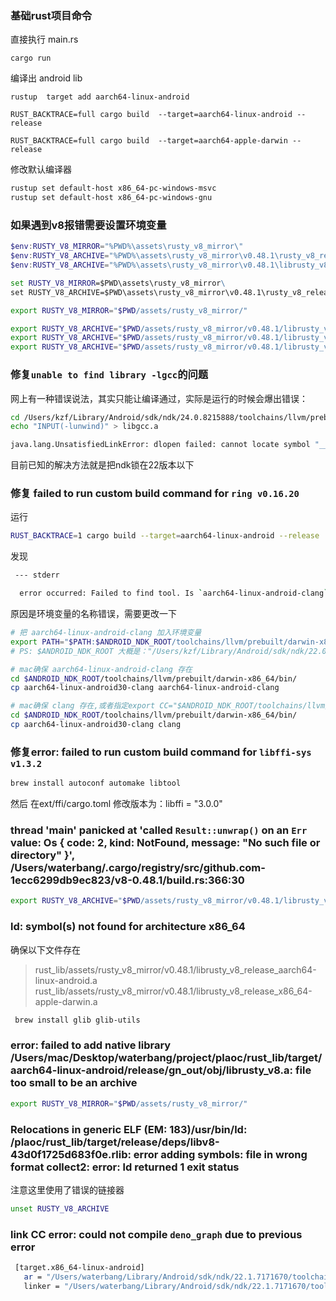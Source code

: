 ### 基础rust项目命令

直接执行 main.rs

```shell
cargo run
```

编译出 android lib

```shell
rustup  target add aarch64-linux-android

RUST_BACKTRACE=full cargo build  --target=aarch64-linux-android --release

RUST_BACKTRACE=full cargo build  --target=aarch64-apple-darwin --release
```

修改默认编译器

```bash
rustup set default-host x86_64-pc-windows-msvc
rustup set default-host x86_64-pc-windows-gnu
```

### 如果遇到v8报错需要设置环境变量

```powershell
$env:RUSTY_V8_MIRROR="%PWD%\assets\rusty_v8_mirror\"
$env:RUSTY_V8_ARCHIVE="%PWD%\assets\rusty_v8_mirror\v0.48.1\rusty_v8_release_x86_64-pc-windows-msvc.lib"
$env:RUSTY_V8_ARCHIVE="%PWD%\assets\rusty_v8_mirror\v0.48.1\librusty_v8_release_aarch64-linux-android.a"
```

```cmd
set RUSTY_V8_MIRROR=$PWD\assets\rusty_v8_mirror\
set RUSTY_V8_ARCHIVE=$PWD\assets\rusty_v8_mirror\v0.48.1\rusty_v8_release_x86_64-pc-windows-msvc.lib
```

```bash
export RUSTY_V8_MIRROR="$PWD/assets/rusty_v8_mirror/"

export RUSTY_V8_ARCHIVE="$PWD/assets/rusty_v8_mirror/v0.48.1/librusty_v8_release_aarch64-linux-android.a"
export RUSTY_V8_ARCHIVE="$PWD/assets/rusty_v8_mirror/v0.48.1/librusty_v8_release_aarch64-unknown-linux-gnu.a"
export RUSTY_V8_ARCHIVE="$PWD/assets/rusty_v8_mirror/v0.48.1/librusty_v8_release_aarch64-apple-darwin.a"
```

### 修复`unable to find library -lgcc`的问题

网上有一种错误说法，其实只能让编译通过，实际是运行的时候会爆出错误：

```bash
cd /Users/kzf/Library/Android/sdk/ndk/24.0.8215888/toolchains/llvm/prebuilt/darwin-x86_64/lib64/clang/14.0.1/lib/linux/aarch64
echo "INPUT(-lunwind)" > libgcc.a

java.lang.UnsatisfiedLinkError: dlopen failed: cannot locate symbol "__emutls_get_address" referenced by "/data/app/~~xgQux0SWdH8NR7GLHyXCNg==/org.bfchain.rust.example-1rL1uIoeTHAxKOyHiDM32w==/base.apk!/lib/arm64-v8a/librust_lib.so"...
```

目前已知的解决方法就是把ndk锁在22版本以下

### 修复 failed to run custom build command for `ring v0.16.20`

运行

```bash
RUST_BACKTRACE=1 cargo build --target=aarch64-linux-android --release
```

发现

```bash
 --- stderr

  error occurred: Failed to find tool. Is `aarch64-linux-android-clang` installed?
```

原因是环境变量的名称错误，需要更改一下

```bash
# 把 aarch64-linux-android-clang 加入环境变量
export PATH="$PATH:$ANDROID_NDK_ROOT/toolchains/llvm/prebuilt/darwin-x86_64/bin"
# PS: $ANDROID_NDK_ROOT 大概是："/Users/kzf/Library/Android/sdk/ndk/22.0.7026061" 需要代码NDK版本号

# mac确保 aarch64-linux-android-clang 存在
cd $ANDROID_NDK_ROOT/toolchains/llvm/prebuilt/darwin-x86_64/bin/
cp aarch64-linux-android30-clang aarch64-linux-android-clang

# mac确保 clang 存在,或者指定export CC="$ANDROID_NDK_ROOT/toolchains/llvm/prebuilt/darwin-x86_64/bin/aarch64-linux-android30-clang"
cd $ANDROID_NDK_ROOT/toolchains/llvm/prebuilt/darwin-x86_64/bin/
cp aarch64-linux-android30-clang clang
```

### 修复error: failed to run custom build command for `libffi-sys v1.3.2`

```bash
brew install autoconf automake libtool
```

然后 在ext/ffi/cargo.toml
修改版本为：libffi = "3.0.0"

### thread 'main' panicked at 'called `Result::unwrap()` on an `Err` value: Os { code: 2, kind: NotFound, message: "No such file or directory" }', /Users/waterbang/.cargo/registry/src/github.com-1ecc6299db9ec823/v8-0.48.1/build.rs:366:30

```bash
export RUSTY_V8_ARCHIVE="$PWD/assets/rusty_v8_mirror/v0.48.1/librusty_v8_release_aarch64-linux-android.a"
```

### ld: symbol(s) not found for architecture x86_64

确保以下文件存在
  > rust_lib/assets/rusty_v8_mirror/v0.48.1/librusty_v8_release_aarch64-linux-android.a
  > rust_lib/assets/rusty_v8_mirror/v0.48.1/librusty_v8_release_x86_64-apple-darwin.a

```bash
 brew install glib glib-utils
```

### error: failed to add native library /Users/mac/Desktop/waterbang/project/plaoc/rust_lib/target/aarch64-linux-android/release/gn_out/obj/librusty_v8.a: file too small to be an archive

```bash
export RUSTY_V8_MIRROR="$PWD/assets/rusty_v8_mirror/"
```

### Relocations in generic ELF (EM: 183)/usr/bin/ld: /plaoc/rust_lib/target/release/deps/libv8-43d0f1725d683f0e.rlib: error adding symbols: file in wrong format  collect2: error: ld returned 1 exit status

注意这里使用了错误的链接器

```bash
unset RUSTY_V8_ARCHIVE
```

### link CC error: could not compile `deno_graph` due to previous error

```bash
 [target.x86_64-linux-android]
   ar = "/Users/waterbang/Library/Android/sdk/ndk/22.1.7171670/toolchains/llvm/prebuilt/darwin-x86_64/bin/x86_64-linux-android-ar"
   linker = "/Users/waterbang/Library/Android/sdk/ndk/22.1.7171670/toolchains/llvm/prebuilt/darwin-x86_64/bin/x86_64-linux-android28-clang++"
```
